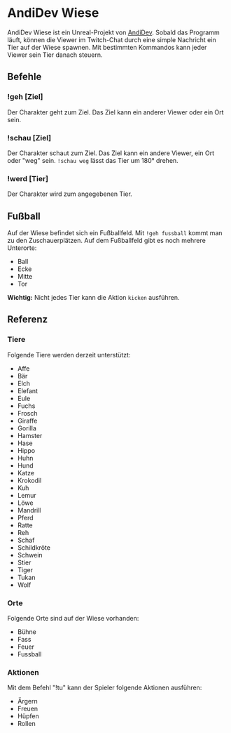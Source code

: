 # AndiDev Wiese

AndiDev Wiese ist ein Unreal-Projekt von [AndiDev](https://www.twitch.tv/andidev). Sobald das Programm läuft, können die Viewer im Twitch-Chat durch eine simple Nachricht ein Tier auf der Wiese spawnen. Mit bestimmten Kommandos kann jeder Viewer sein Tier danach steuern.

## Befehle

### !geh [Ziel]

Der Charakter geht zum Ziel. Das Ziel kann ein anderer Viewer oder ein Ort sein.

### !schau [Ziel]

Der Charakter schaut zum Ziel. Das Ziel kann ein andere Viewer, ein Ort oder "weg" sein. `!schau weg` lässt das Tier um 180° drehen.

### !werd [Tier]

Der Charakter wird zum angegebenen Tier.

## Fußball

Auf der Wiese befindet sich ein Fußballfeld. Mit `!geh fussball` kommt man zu den Zuschauerplätzen. Auf dem Fußballfeld gibt es noch mehrere Unterorte:

- Ball
- Ecke
- Mitte
- Tor

**Wichtig:** Nicht jedes Tier kann die Aktion `kicken` ausführen.

## Referenz

### Tiere

Folgende Tiere werden derzeit unterstützt:

- Affe
- Bär
- Elch
- Elefant
- Eule
- Fuchs
- Frosch
- Giraffe
- Gorilla
- Hamster
- Hase
- Hippo
- Huhn
- Hund
- Katze
- Krokodil
- Kuh
- Lemur
- Löwe
- Mandrill
- Pferd
- Ratte
- Reh
- Schaf
- Schildkröte
- Schwein
- Stier
- Tiger
- Tukan
- Wolf

### Orte

Folgende Orte sind auf der Wiese vorhanden:

- Bühne
- Fass
- Feuer
- Fussball

### Aktionen

Mit dem Befehl "!tu" kann der Spieler folgende Aktionen ausführen:

- Ärgern
- Freuen
- Hüpfen
- Rollen
